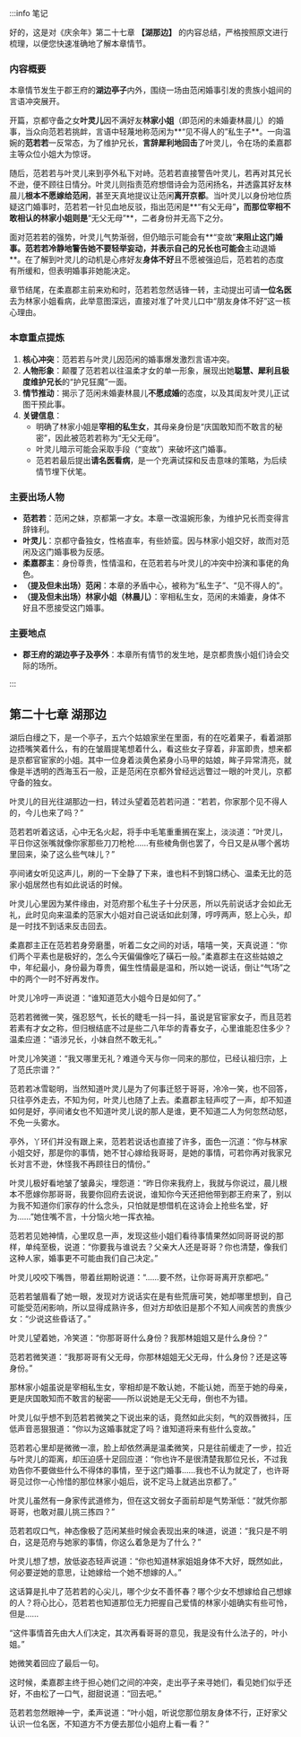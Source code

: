 :::info 笔记

好的，这是对《庆余年》第二十七章 **【湖那边】** 的内容总结，严格按照原文进行梳理，以便您快速准确地了解本章情节。

### 内容概要

本章情节发生于郡王府的**湖边亭子**内外，围绕一场由范闲婚事引发的贵族小姐间的言语冲突展开。

开篇，京都守备之女**叶灵儿**因不满好友**林家小姐**（即范闲的未婚妻林晨儿）的婚事，当众向范若若挑衅，言语中轻蔑地称范闲为**“见不得人的”私生子**。一向温婉的**范若若**一反常态，为了维护兄长，**言辞犀利地回击**了叶灵儿，令在场的柔嘉郡主等众位小姐大为惊讶。

随后，范若若与叶灵儿来到亭外私下对峙。范若若直接警告叶灵儿，若再对其兄长不逊，便不顾往日情分。叶灵儿则指责范府想借诗会为范闲扬名，并透露其好友林晨儿**根本不愿嫁给范闲**，甚至天真地提议让范闲**离开京都**。当叶灵儿以身份地位质疑这门婚事时，范若若一针见血地反驳，指出范闲是**“有父无母”**，而那位宰相不敢相认的林家小姐则是**“无父无母”**，二者身份并无高下之分。

面对范若若的强势，叶灵儿气势渐弱，但仍暗示可能会有**“变故”**来阻止这门婚事。范若若冷静地警告她不要轻举妄动，并表示自己的兄长也可能会**主动退婚**。在了解到叶灵儿的动机是心疼好友**身体不好**且不愿被强迫后，范若若的态度有所缓和，但表明婚事非她能决定。

章节结尾，在柔嘉郡主前来劝和时，范若若忽然话锋一转，主动提出可请**一位名医**去为林家小姐看病，此举意图深远，直接对准了叶灵儿口中“朋友身体不好”这一核心理由。

### 本章重点提炼

1.  **核心冲突**：范若若与叶灵儿因范闲的婚事爆发激烈言语冲突。
2.  **人物形象**：颠覆了范若若以往温柔才女的单一形象，展现出她**聪慧、犀利且极度维护兄长**的“护兄狂魔”一面。
3.  **情节推动**：揭示了范闲未婚妻林晨儿**不愿成婚**的态度，以及其闺友叶灵儿正试图干预此事。
4.  **关键信息**：
    *   明确了林家小姐是**宰相的私生女**，其母亲身份是“庆国敢知而不敢言的秘密”，因此被范若若称为“无父无母”。
    *   叶灵儿暗示可能会采取手段（“变故”）来破坏这门婚事。
    *   范若若最后提出**请名医看病**，是一个充满试探和反击意味的策略，为后续情节埋下伏笔。

### 主要出场人物

*   **范若若**：范闲之妹，京都第一才女。本章一改温婉形象，为维护兄长而变得言辞锋利。
*   **叶灵儿**：京都守备独女，性格直率，有些娇蛮。因与林家小姐交好，故而对范闲及这门婚事极为反感。
*   **柔嘉郡主**：身份尊贵，性情温和，在范若若与叶灵儿的冲突中扮演和事佬的角色。
*   **（提及但未出场）范闲**：本章的矛盾中心，被称为“私生子”、“见不得人的”。
*   **（提及但未出场）林家小姐（林晨儿）**：宰相私生女，范闲的未婚妻，身体不好且不愿接受这门婚事。

### 主要地点

*   **郡王府的湖边亭子及亭外**：本章所有情节的发生地，是京都贵族小姐们诗会交际的场所。

:::

## 第二十七章 **湖那边**

湖后白缦之下，是一个亭子，五六个姑娘家坐在里面，有的在吃着果子，看着湖那边捂嘴笑着什么，有的在皱眉提笔想着什么，看这些女子穿着，非富即贵，想来都是京都官宦家的小姐。其中一位身着淡黄色紧身小马甲的姑娘，眸子异常清亮，就像是半透明的西海玉石一般，正是范闲在京都外曾经远远瞥过一眼的叶灵儿，京都守备的独女。

叶灵儿的目光往湖那边一扫，转过头望着范若若问道：“若若，你家那个见不得人的，今儿也来了吗？”

范若若听着这话，心中无名火起，将手中毛笔重重搁在案上，淡淡道：“叶灵儿，平日你这张嘴就像你家那些刀刀枪枪……有些棱角倒也罢了，今日又是从哪个酱坊里回来，染了这么些气味儿？”

亭间诸女听见这声儿，刷的一下全静了下来，谁也料不到锦口绣心、温柔无比的范家小姐居然也有如此说话的时候。

叶灵儿心里因为某件缘由，对范府那个私生子十分厌恶，所以先前说话才会如此无礼，此时见向来温柔的范家大小姐对自己说话如此刻薄，哼哼两声，怒上心头，却是一时找不到话来反击回去。

柔嘉郡主正在范若若身旁磨墨，听着二女之间的对话，嘻嘻一笑，天真说道：“你们两个平素也是极好的，怎么今天偏偏像吃了磺石一般。”柔嘉郡主在这些姑娘之中，年纪最小，身份最为尊贵，偏生性情最是温和，所以她一说话，倒让“气场”之中的两个一时不好再发作。

叶灵儿冷哼一声说道：“谁知道范大小姐今日是如何了。”

范若若微微一笑，强忍怒气，长长的睫毛一抖一抖，虽说是官宦家女子，而且范若若素有才女之称，但归根结底不过是些二八年华的青春女子，心里谁能忍住多少？温柔应道：“语涉兄长，小妹自然不敢无礼。”

叶灵儿冷笑道：“我又哪里无礼？难道今天与你一同来的那位，已经认祖归宗，上了范氏宗谱？”

范若若冰雪聪明，当然知道叶灵儿是为了何事迁怒于哥哥，冷冷一笑，也不回答，只往亭外走去，不知为何，叶灵儿也随了上去。柔嘉郡主轻声哎了一声，却不知道如何是好，亭间诸女也不知道叶灵儿说的那人是谁，更不知道二人为何忽然动怒，不免一头雾水。

亭外，丫环们并没有跟上来，范若若说话也直接了许多，面色一沉道：“你与林家小姐交好，那是你的事情，她不甘心嫁给我哥哥，是她的事情，可若你再对我家兄长对言不逊，休怪我不再顾往日的情份。”

叶灵儿极好看地皱了皱鼻尖，埋怨道：“昨日你来我府上，我就与你说过，晨儿根本不愿嫁你那哥哥，我要你回府去说说，谁知你今天还把他带到郡王府来了，别以为我不知道你们家存的什么念头，只怕就是想借机在这诗会上抢些名堂，好为……”她住嘴不言，十分恼火地一挥衣袖。

范若若见她神情，心里叹息一声，发现这些小姐们看待事情果然如同哥哥说的那样，单纯至极，说道：“你要我与谁说去？父亲大人还是哥哥？你也清楚，像我们这种人家，婚事更不可能由我们自己决定。”

叶灵儿咬咬下嘴唇，带着丝期盼说道：“……要不然，让你哥哥离开京都吧。”

范若若皱眉看了她一眼，发现对方说话实在是有些荒唐可笑，她却哪里想到，自己可能受范闲影响，所以显得成熟许多，但对方却依旧是那个不知人间疾苦的贵族少女：“少说这些昏话了。”

叶灵儿望着她，冷笑道：“你那哥哥什么身份？我那林姐姐又是什么身份？”

范若若微笑道：“我那哥哥有父无母，你那林姐姐无父无母，什么身份？还是这等身份。”

那林家小姐虽说是宰相私生女，宰相却是不敢认她，不能认她，而至于她的母亲，更是庆国敢知而不敢言的秘密——所以说她是无父无母，倒也不为错。

叶灵儿似乎想不到范若若微笑之下说出来的话，竟然如此尖刻，气的双唇微抖，压低声音恶狠狠道：“你以为这婚事就定了吗？谁知道将来有些什么变故。”

范若若心里却是微微一凛，脸上却依然满是温柔微笑，只是往前缓走了一步，拉近与叶灵儿的距离，却压迫感十足回应道：“你也许不是很清楚我那位兄长，不过我劝告你不要做些什么不得体的事情，至于这门婚事……我也不认为就定了，也许哥哥见过你一心怜惜的那位林家小姐后，说不定马上就逃出京都了。”

叶灵儿虽然有一身家传武道修为，但在这文弱女子面前却是气势渐低：“就凭你那哥哥，也敢对晨儿挑三拣四？”

范若若叹口气，神态像极了范闲某些时候会表现出来的味道，说道：“我只是不明白，这是范府与她家的事情，你这么着急是为了什么？”

叶灵儿想了想，放低姿态轻声说道：“你也知道林家姐姐身体不大好，既然如此，何必要逆她的意思，让她嫁给一个她不想嫁的人。”

这话算是扎中了范若若的心尖儿，哪个少女不善怀春？哪个少女不想嫁给自己想嫁的人？将心比心，范若若也知道那位无力把握自己爱情的林家小姐确实有些可怜，但是……

“这件事情首先由大人们决定，其次再看哥哥的意见，我是没有什么法子的，叶小姐。”

她微笑着回应了最后一句。

这时候，柔嘉郡主终于担心她们之间的冲突，走出亭子来寻她们，看见她们似乎还好，不由松了一口气，甜甜说道：“回去吧。”

范若若忽然眼神一宁，柔声说道：“叶小姐，听说您那位朋友身体不行，正好家父认识一位名医，不知道方不方便去那位小姐府上看一看？”

